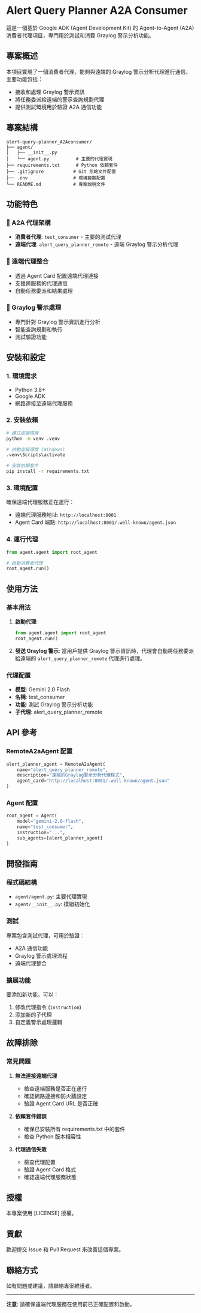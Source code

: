 # Alert Query Planner A2A Consumer

這是一個基於 Google ADK (Agent Development Kit) 的 Agent-to-Agent (A2A) 消費者代理項目，專門用於測試和消費 Graylog 警示分析功能。

## 專案概述

本項目實現了一個消費者代理，能夠與遠端的 Graylog 警示分析代理進行通信。主要功能包括：

- 接收和處理 Graylog 警示資訊
- 將任務委派給遠端的警示查詢規劃代理
- 提供測試環境用於驗證 A2A 通信功能

## 專案結構

```
alert-query-planner_A2Aconsumer/
├── agent/
│   ├── __init__.py
│   └── agent.py          # 主要的代理實現
├── requirements.txt      # Python 依賴套件
├── .gitignore           # Git 忽略文件配置
├── .env                 # 環境變數配置
└── README.md            # 專案說明文件
```

## 功能特色

### 🤖 A2A 代理架構
- **消費者代理**: `test_consumer` - 主要的測試代理
- **遠端代理**: `alert_query_planner_remote` - 遠端 Graylog 警示分析代理

### 🔗 遠端代理整合
- 透過 Agent Card 配置遠端代理連接
- 支援跨服務的代理通信
- 自動任務委派和結果處理

### 🎯 Graylog 警示處理
- 專門針對 Graylog 警示資訊進行分析
- 智能查詢規劃和執行
- 測試驗證功能

## 安裝和設定

### 1. 環境需求

- Python 3.8+
- Google ADK
- 網路連接至遠端代理服務

### 2. 安裝依賴

```bash
# 建立虛擬環境
python -m venv .venv

# 啟動虛擬環境 (Windows)
.venv\Scripts\activate

# 安裝依賴套件
pip install -r requirements.txt
```

### 3. 環境配置

確保遠端代理服務正在運行：
- 遠端代理服務地址: `http://localhost:8001`
- Agent Card 端點: `http://localhost:8001/.well-known/agent.json`

### 4. 運行代理

```python
from agent.agent import root_agent

# 啟動消費者代理
root_agent.run()
```

## 使用方法

### 基本用法

1. **啟動代理**:
   ```python
   from agent.agent import root_agent
   root_agent.run()
   ```

2. **發送 Graylog 警示**:
   當用戶提供 Graylog 警示資訊時，代理會自動將任務委派給遠端的 `alert_query_planner_remote` 代理進行處理。

### 代理配置

- **模型**: Gemini 2.0 Flash
- **名稱**: test_consumer
- **功能**: 測試 Graylog 警示分析功能
- **子代理**: alert_query_planner_remote

## API 參考

### RemoteA2aAgent 配置

```python
alert_planner_agent = RemoteA2aAgent(
    name="alert_query_planner_remote",
    description="遠端的Graylog警示分析代理程式",
    agent_card="http://localhost:8001/.well-known/agent.json"
)
```

### Agent 配置

```python
root_agent = Agent(
    model="gemini-2.0-flash",
    name="test_consumer",
    instruction="...",
    sub_agents=[alert_planner_agent]
)
```

## 開發指南

### 程式碼結構

- `agent/agent.py`: 主要代理實現
- `agent/__init__.py`: 模組初始化

### 測試

專案包含測試代理，可用於驗證：
- A2A 通信功能
- Graylog 警示處理流程
- 遠端代理整合

### 擴展功能

要添加新功能，可以：
1. 修改代理指令 (`instruction`)
2. 添加新的子代理
3. 自定義警示處理邏輯

## 故障排除

### 常見問題

1. **無法連接遠端代理**
   - 檢查遠端服務是否正在運行
   - 確認網路連接和防火牆設定
   - 驗證 Agent Card URL 是否正確

2. **依賴套件錯誤**
   - 確保已安裝所有 requirements.txt 中的套件
   - 檢查 Python 版本相容性

3. **代理通信失敗**
   - 檢查代理配置
   - 驗證 Agent Card 格式
   - 確認遠端代理服務狀態

## 授權

本專案使用 [LICENSE] 授權。

## 貢獻

歡迎提交 Issue 和 Pull Request 來改善這個專案。

## 聯絡方式

如有問題或建議，請聯絡專案維護者。

---

**注意**: 請確保遠端代理服務在使用前已正確配置和啟動。
